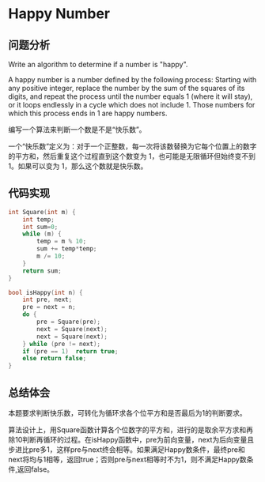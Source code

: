 #  Happy Number

## 问题分析
Write an algorithm to determine if a number is "happy".

A happy number is a number defined by the following process: Starting with any positive integer, replace the number by the sum of the squares of its digits, and repeat the process until the number equals 1 (where it will stay), or it loops endlessly in a cycle which does not include 1. Those numbers for which this process ends in 1 are happy numbers.

编写一个算法来判断一个数是不是“快乐数”。

一个“快乐数”定义为：对于一个正整数，每一次将该数替换为它每个位置上的数字的平方和，然后重复这个过程直到这个数变为 1，也可能是无限循环但始终变不到 1。如果可以变为 1，那么这个数就是快乐数。


## 代码实现
``` C
int Square(int m) {
    int temp;
    int sum=0;
    while (m) {
        temp = m % 10;
        sum += temp*temp;
        m /= 10;
    }
    return sum;
}

bool isHappy(int n) {
    int pre, next;
    pre = next = n;
    do {
        pre = Square(pre);
        next = Square(next);
        next = Square(next);
    } while (pre != next);
    if (pre == 1)  return true;
    else return false;
}
```

## 总结体会

本题要求判断快乐数，可转化为循环求各个位平方和是否最后为1的判断要求。

算法设计上，用Square函数计算各个位数字的平方和，进行的是取余平方求和再除10判断再循环的过程。在isHappy函数中，pre为前向变量，next为后向变量且步进比pre多1，这样pre与next终会相等。如果满足Happy数条件，最终pre和next将均与1相等，返回true；否则pre与next相等时不为1，则不满足Happy数条件,返回false。